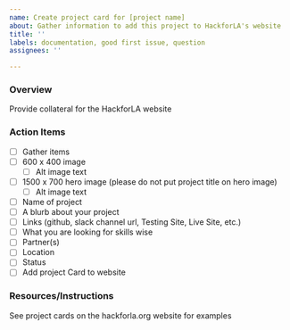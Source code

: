 ```yaml
---
name: Create project card for [project name]
about: Gather information to add this project to HackforLA's website
title: ''
labels: documentation, good first issue, question
assignees: ''

---
```


### Overview
Provide collateral for the HackforLA website

### Action Items
- [ ]   Gather items
  - [ ]  600 x 400 image
     - [ ]  Alt image text
  - [ ] 1500 x 700 hero image (please do not put project title on hero image)
     - [ ]  Alt image text
  - [ ]  Name of project
  - [ ]  A blurb about your project
  - [ ]  Links (github, slack channel url, Testing Site, Live Site, etc.)
  - [ ]  What you are looking for skills wise
  - [ ]  Partner(s)
  - [ ]  Location
  - [ ]  Status
- [ ]   Add project Card to website

### Resources/Instructions
See project cards on the hackforla.org website for examples
